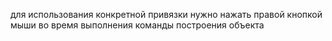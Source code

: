 для использования конкретной привязки нужно нажать правой кнопкой мыши во время выполнения команды построения объекта